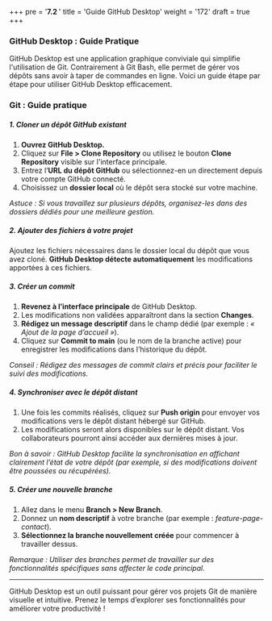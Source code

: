 +++
pre = '<b>7.2 </b>'
title = 'Guide GitHub Desktop'
weight = '172'
draft = true
+++

### GitHub Desktop : Guide Pratique

GitHub Desktop est une application graphique conviviale qui simplifie l'utilisation de Git. Contrairement à Git Bash, elle permet de gérer vos dépôts sans avoir à taper de commandes en ligne. 
Voici un guide étape par étape pour utiliser GitHub Desktop efficacement.

### Git : Guide pratique

##### 1. Cloner un dépôt GitHub existant
1. **Ouvrez GitHub Desktop.**
2. Cliquez sur **File > Clone Repository** ou utilisez le bouton **Clone Repository** visible sur l'interface principale.
3. Entrez l’**URL du dépôt GitHub** ou sélectionnez-en un directement depuis votre compte GitHub connecté.
4. Choisissez un **dossier local** où le dépôt sera stocké sur votre machine.

*Astuce : Si vous travaillez sur plusieurs dépôts, organisez-les dans des dossiers dédiés pour une meilleure gestion.*

##### 2. Ajouter des fichiers à votre projet
Ajoutez les fichiers nécessaires dans le dossier local du dépôt que vous avez cloné. **GitHub Desktop détecte automatiquement** les modifications apportées à ces fichiers.

##### 3. Créer un commit
1. **Revenez à l’interface principale** de GitHub Desktop.
2. Les modifications non validées apparaîtront dans la section **Changes**.
3. **Rédigez un message descriptif** dans le champ dédié (par exemple : *« Ajout de la page d’accueil »*).
4. Cliquez sur **Commit to main** (ou le nom de la branche active) pour enregistrer les modifications dans l’historique du dépôt.

*Conseil : Rédigez des messages de commit clairs et précis pour faciliter le suivi des modifications.*

##### 4. Synchroniser avec le dépôt distant
1. Une fois les commits réalisés, cliquez sur **Push origin** pour envoyer vos modifications vers le dépôt distant hébergé sur GitHub.
2. Les modifications seront alors disponibles sur le dépôt distant. Vos collaborateurs pourront ainsi accéder aux dernières mises à jour.

*Bon à savoir : GitHub Desktop facilite la synchronisation en affichant clairement l’état de votre dépôt (par exemple, si des modifications doivent être poussées ou récupérées).*

##### 5. Créer une nouvelle branche
1. Allez dans le menu **Branch > New Branch**.
2. Donnez un **nom descriptif** à votre branche (par exemple : *feature-page-contact*).
3. **Sélectionnez la branche nouvellement créée** pour commencer à travailler dessus.

*Remarque : Utiliser des branches permet de travailler sur des fonctionnalités spécifiques sans affecter le code principal.*

---

GitHub Desktop est un outil puissant pour gérer vos projets Git de manière visuelle et intuitive. Prenez le temps d’explorer ses fonctionnalités pour améliorer votre productivité !
